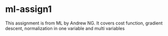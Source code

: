 # ml-assign1
This assignment is from ML by Andrew NG. It covers  cost function, gradient descent, normalization in one variable and multi variables
